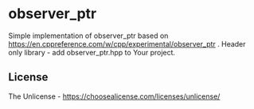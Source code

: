 # observer_ptr
Simple implementation of observer_ptr based on https://en.cppreference.com/w/cpp/experimental/observer_ptr .
Header only library - add observer_ptr.hpp to Your project.
## License
The Unlicense - https://choosealicense.com/licenses/unlicense/